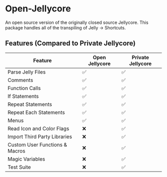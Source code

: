 # Open-Jellycore

An open source version of the originally closed source Jellycore. This package handles all of the transpiling of Jelly -> Shortcuts.

## Features (Compared to Private Jellycore)
| Feature                        | Open Jellycore | Private Jellycore |
| ------------------------------ | -------------- | ----------------- |
| Parse Jelly Files              | ✅             | ✅                |
| Comments                       | ✅             | ✅                |
| Function Calls                 | ✅             | ✅                |
| If Statements                  | ✅             | ✅                |
| Repeat Statements              | ✅             | ✅                |
| Repeat Each Statements         | ✅             | ✅                |
| Menus                          | ✅             | ✅                |
| Read Icon and Color Flags      | ❌             | ✅                |
| Import Third Party Libraries   | ❌             | ✅                |
| Custom User Functions & Macros | ❌             | ✅                |
| Magic Variables                | ❌             | ✅                |
| Test Suite                     | ❌             | ✅                |
